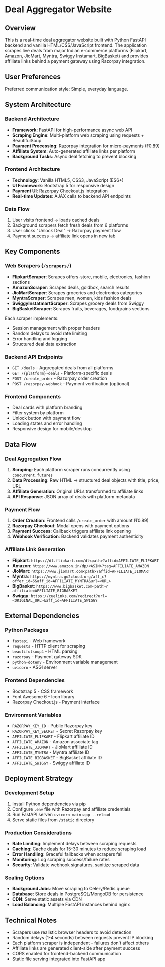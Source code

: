 # Deal Aggregator Website

## Overview

This is a real-time deal aggregator website built with Python FastAPI backend and vanilla HTML/CSS/JavaScript frontend. The application scrapes live deals from major Indian e-commerce platforms (Flipkart, Amazon, JioMart, Myntra, Swiggy Instamart, BigBasket) and provides affiliate links behind a payment gateway using Razorpay integration.

## User Preferences

Preferred communication style: Simple, everyday language.

## System Architecture

### Backend Architecture
- **Framework**: FastAPI for high-performance async web API
- **Scraping Engine**: Multi-platform web scraping using requests + BeautifulSoup
- **Payment Processing**: Razorpay integration for micro-payments (₹0.89)
- **Affiliate System**: Auto-generated affiliate links per platform
- **Background Tasks**: Async deal fetching to prevent blocking

### Frontend Architecture
- **Technology**: Vanilla HTML5, CSS3, JavaScript (ES6+)
- **UI Framework**: Bootstrap 5 for responsive design
- **Payment UI**: Razorpay Checkout.js integration
- **Real-time Updates**: AJAX calls to backend API endpoints

### Data Flow
1. User visits frontend → loads cached deals
2. Background scrapers fetch fresh deals from 6 platforms
3. User clicks "Unlock Deal" → Razorpay payment flow
4. Payment success → affiliate link opens in new tab

## Key Components

### Web Scrapers (`/scrapers/`)
- **FlipkartScraper**: Scrapes offers-store, mobile, electronics, fashion sections
- **AmazonScraper**: Scrapes deals, goldbox, search results
- **JioMartScraper**: Scrapes groceries and electronics categories
- **MyntraScraper**: Scrapes men, women, kids fashion deals
- **SwiggyInstatmartScraper**: Scrapes grocery deals from Swiggy
- **BigBasketScraper**: Scrapes fruits, beverages, foodgrains sections

Each scraper implements:
- Session management with proper headers
- Random delays to avoid rate limiting
- Error handling and logging
- Structured deal data extraction

### Backend API Endpoints
- `GET /deals` - Aggregated deals from all platforms
- `GET /{platform}-deals` - Platform-specific deals
- `POST /create_order` - Razorpay order creation
- `POST /razorpay-webhook` - Payment verification (optional)

### Frontend Components
- Deal cards with platform branding
- Filter system by platform
- Unlock button with payment flow
- Loading states and error handling
- Responsive design for mobile/desktop

## Data Flow

### Deal Aggregation Flow
1. **Scraping**: Each platform scraper runs concurrently using `concurrent.futures`
2. **Data Processing**: Raw HTML → structured deal objects with title, price, URL
3. **Affiliate Generation**: Original URLs transformed to affiliate links
4. **API Response**: JSON array of deals with platform metadata

### Payment Flow
1. **Order Creation**: Frontend calls `/create_order` with amount (₹0.89)
2. **Razorpay Checkout**: Modal opens with payment options
3. **Payment Success**: Callback triggers affiliate link opening
4. **Webhook Verification**: Backend validates payment authenticity

### Affiliate Link Generation
- **Flipkart**: `https://dl.flipkart.com/dl<path>?affid=AFFILIATE_FLIPKART`
- **Amazon**: `https://www.amazon.in/dp/<ASIN>?tag=AFFILIATE_AMAZON`
- **JioMart**: `https://www.jiomart.com<path>?affid=AFFILIATE_JIOMART`
- **Myntra**: `https://myntra.go2cloud.org/aff_c?offer_id=6&aff_id=AFFILIATE_MYNTRA&url=<URL>`
- **BigBasket**: `https://www.bigbasket.com<path>?affiliate=AFFILIATE_BIGBASKET`
- **Swiggy**: `https://cuelinks.com/redirect?url=<ORIGINAL_URL>&aff_id=AFFILIATE_SWIGGY`

## External Dependencies

### Python Packages
- `fastapi` - Web framework
- `requests` - HTTP client for scraping
- `beautifulsoup4` - HTML parsing
- `razorpay` - Payment gateway SDK
- `python-dotenv` - Environment variable management
- `uvicorn` - ASGI server

### Frontend Dependencies
- Bootstrap 5 - CSS framework
- Font Awesome 6 - Icon library
- Razorpay Checkout.js - Payment interface

### Environment Variables
- `RAZORPAY_KEY_ID` - Public Razorpay key
- `RAZORPAY_KEY_SECRET` - Secret Razorpay key
- `AFFILIATE_FLIPKART` - Flipkart affiliate ID
- `AFFILIATE_AMAZON` - Amazon associate tag
- `AFFILIATE_JIOMART` - JioMart affiliate ID
- `AFFILIATE_MYNTRA` - Myntra affiliate ID
- `AFFILIATE_BIGBASKET` - BigBasket affiliate ID
- `AFFILIATE_SWIGGY` - Swiggy affiliate ID

## Deployment Strategy

### Development Setup
1. Install Python dependencies via pip
2. Configure `.env` file with Razorpay and affiliate credentials
3. Run FastAPI server: `uvicorn main:app --reload`
4. Serve static files from `/static` directory

### Production Considerations
- **Rate Limiting**: Implement delays between scraping requests
- **Caching**: Cache deals for 15-30 minutes to reduce scraping load
- **Error Handling**: Graceful fallbacks when scrapers fail
- **Monitoring**: Log scraping success/failure rates
- **Security**: Validate webhook signatures, sanitize scraped data

### Scaling Options
- **Background Jobs**: Move scraping to Celery/Redis queue
- **Database**: Store deals in PostgreSQL/MongoDB for persistence
- **CDN**: Serve static assets via CDN
- **Load Balancing**: Multiple FastAPI instances behind nginx

## Technical Notes

- Scrapers use realistic browser headers to avoid detection
- Random delays (1-4 seconds) between requests prevent IP blocking
- Each platform scraper is independent - failures don't affect others
- Affiliate links are generated client-side after payment success
- CORS enabled for frontend-backend communication
- Static file serving integrated into FastAPI app